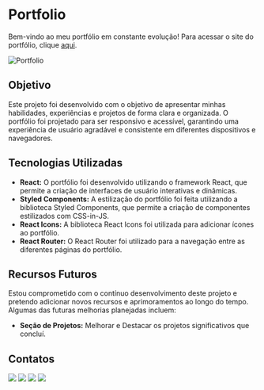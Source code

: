 # Portfolio

Bem-vindo ao meu portfólio em constante evolução! Para acessar o site do portfólio, clique [aqui](https://guilherme-dev-portfolio.vercel.app/).

![Portfolio](https://imgur.com/q7f28vJ.png)

## Objetivo

Este projeto foi desenvolvido com o objetivo de apresentar minhas habilidades, experiências e projetos de forma clara e organizada. O portfólio foi projetado para ser responsivo e acessível, garantindo uma experiência de usuário agradável e consistente em diferentes dispositivos e navegadores. 

## Tecnologias Utilizadas

- **React:** O portfólio foi desenvolvido utilizando o framework React, que permite a criação de interfaces de usuário interativas e dinâmicas.
- **Styled Components:** A estilização do portfólio foi feita utilizando a biblioteca Styled Components, que permite a criação de componentes estilizados com CSS-in-JS.
- **React Icons:** A biblioteca React Icons foi utilizada para adicionar ícones ao portfólio.
- **React Router:** O React Router foi utilizado para a navegação entre as diferentes páginas do portfólio.

## Recursos Futuros

Estou comprometido com o contínuo desenvolvimento deste projeto e pretendo adicionar novos recursos e aprimoramentos ao longo do tempo. Algumas das futuras melhorias planejadas incluem:

- **Seção de Projetos:** Melhorar e Destacar os projetos significativos que concluí.

## Contatos

<a href="https://linkedin.com/in/guilherme-henrique-silva-pereira-9283b023a" target="_blank"><img src="https://img.shields.io/badge/-LinkedIn-%230077B5?style=for-the-badge&logo=linkedin&logoColor=white" target="_blank"></a> 
<a href = "mailto:guilhermehsp26@gmail.com"><img src="https://img.shields.io/badge/-Gmail-%23333?style=for-the-badge&logo=gmail&logoColor=white" target="_blank"></a>
<a href ="https://api.whatsapp.com/send?phone=5511993123958"><img src="https://img.shields.io/badge/WhatsApp-25D366?style=for-the-badge&logo=whatsapp&logoColor=white" target="_blank"></a>
<a href="https://www.instagram.com/guizin__silva" target="_blank"><img src="https://img.shields.io/badge/Instagram-E4405F?style=for-the-badge&logo=instagram&logoColor=white"></a>